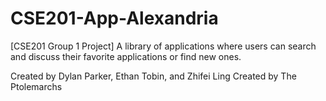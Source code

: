 # CSE201-App-Alexandria
[CSE201 Group 1 Project] A library of applications where users can search and discuss their favorite applications or find new ones.

Created by Dylan Parker, Ethan Tobin, and Zhifei Ling
Created by The Ptolemarchs
